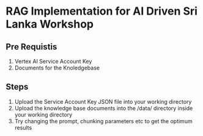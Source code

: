 # RAG Implementation for AI Driven Sri Lanka Workshop

## Pre Requistis

1. Vertex AI Service Account Key
2. Documents for the Knoledgebase

## Steps 

1. Upload the Service Account Key JSON file into your working directory
2. Upload the knowledge base documents into the /data/ directory inside your working directory
3. Try changing the prompt, chunking parameters etc to get the optimum results
